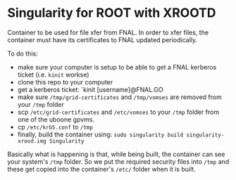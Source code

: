 # Singularity for ROOT with XROOTD

Container to be used for file xfer from FNAL.
In order to xfer files, the container must have its certificates to FNAL updated periodically.

To do this:

* make sure your computer is setup to be able to get a FNAL kerberos ticket (i.e. `kinit` workse)
* clone this repo to your computer
* get a kerberos ticket: `kinit [username]@FNAL.GO
* make sure `/tmp/grid-certificates` and `/tmp/vomses` are removed from your `/tmp` folder
* scp `/etc/grid-certificates` and `/etc/vomses` to your `/tmp` folder from one of the uboone gpvms.
* cp `/etc/krb5.conf` to `/tmp`
* finally, build the container using: `sudo singularity build singularity-xrood.img Singularity`


Basically what is happening is that, while being built, the container can see your system's `/tmp` folder.
So we put the required security files into `/tmp` and these get copied into the container's `/etc/` folder when it is built.
